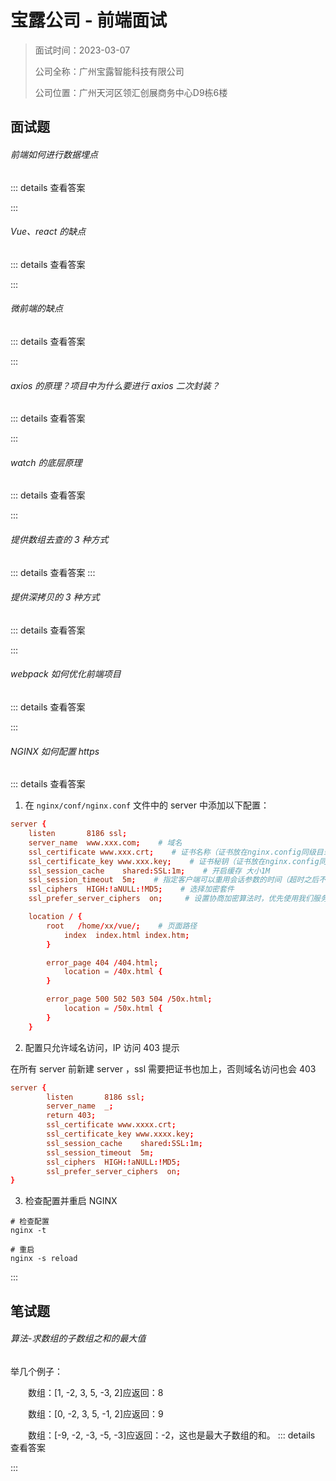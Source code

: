 # 宝露公司 - 前端面试

> 面试时间：2023-03-07
>
> 公司全称：广州宝露智能科技有限公司
>
> 公司位置：广州天河区领汇创展商务中心D9栋6楼

## 面试题

###### 前端如何进行数据埋点

::: details 查看答案

:::

###### Vue、react 的缺点

::: details 查看答案

:::

###### 微前端的缺点

::: details 查看答案

:::

###### axios 的原理？项目中为什么要进行 axios 二次封装？

::: details 查看答案

:::

###### watch 的底层原理

::: details 查看答案

:::

###### 提供数组去查的 3 种方式

::: details 查看答案
:::

###### 提供深拷贝的 3 种方式

::: details 查看答案

:::

###### webpack 如何优化前端项目

::: details 查看答案

:::

###### NGINX 如何配置 https

::: details 查看答案

1. 在 `nginx/conf/nginx.conf` 文件中的 server 中添加以下配置：

```conf
server {
    listen       8186 ssl;  
    server_name  www.xxx.com;    # 域名
    ssl_certificate www.xxx.crt;    # 证书名称（证书放在nginx.config同级目录下，否则要填写路径）
    ssl_certificate_key www.xxx.key;    # 证书秘钥（证书放在nginx.config同级目录下，否则要填写路径）
    ssl_session_cache    shared:SSL:1m;    # 开启缓存 大小1M
    ssl_session_timeout  5m;    # 指定客户端可以重用会话参数的时间（超时之后不可使用）
    ssl_ciphers  HIGH:!aNULL:!MD5;    # 选择加密套件
    ssl_prefer_server_ciphers  on;     # 设置协商加密算法时，优先使用我们服务端的加密套件，而不是客户端浏览器的加密套件   

    location / {
        root   /home/xx/vue/;    # 页面路径
            index  index.html index.htm;
        }

        error_page 404 /404.html;
            location = /40x.html {
        }

        error_page 500 502 503 504 /50x.html;
            location = /50x.html {
        }
    }
```

2. 配置只允许域名访问，IP 访问 403 提示

在所有 server 前新建 server ，ssl 需要把证书也加上，否则域名访问也会 403

```conf
server {
        listen       8186 ssl;
        server_name  _;
        return 403;
        ssl_certificate www.xxxx.crt;
        ssl_certificate_key www.xxxx.key;
        ssl_session_cache    shared:SSL:1m;
        ssl_session_timeout  5m;
        ssl_ciphers  HIGH:!aNULL:!MD5;
        ssl_prefer_server_ciphers  on;
}
```

3. 检查配置并重启 NGINX

```shell
# 检查配置
nginx -t

# 重启
nginx -s reload
```

:::

## 笔试题

###### 算法-求数组的子数组之和的最大值

举几个例子：

　　数组：[1, -2, 3, 5, -3, 2]应返回：8

　　数组：[0, -2, 3, 5, -1, 2]应返回：9

　　数组：[-9, -2, -3, -5, -3]应返回：-2，这也是最大子数组的和。
::: details 查看答案

:::
